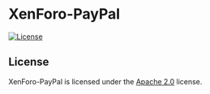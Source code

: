 # XenForo-PayPal

[![License](https://img.shields.io/github/license/LXGaming/XenForo-PayPal?label=License&cacheSeconds=86400)](https://github.com/LXGaming/XenForo-PayPal/blob/master/LICENSE)

## License
XenForo-PayPal is licensed under the [Apache 2.0](https://github.com/LXGaming/XenForo-PayPal/blob/master/LICENSE) license.